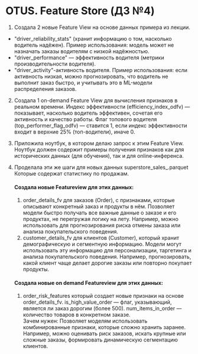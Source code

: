 # OTUS. Feature Store (ДЗ №4)

1) Создала 2 новые Feature View на основе данных примера из лекции. 
- "driver_reliability_stats" (хранит информацию о том, насколько водитель надёжен). Пример использования: модель может не назначать заказы водителям с низкой надёжностью.
- "driver_performance" — эффективность водителя (метрики производительности водителя).
- "driver_activity"-активность водителя. Пример использования: если активность низкая, можно прогнозировать, что водитель не выполнит заказ быстро, и учитывать это в ML-модели распределения заказов.

2) Создала 1 on-demand Feature View для вычисления признаков в реальном времени. 
Индекс эффективности (efficiency_index_odfv) — показывает, насколько водитель эффективен, сочетая его активность и качество работы.
Флаг топового водителя (top_performer_flag_odfv) — ставится 1, если индекс эффективности входит в верхние 25% (топ-водители), иначе 0.

3) Приложила ноутбук, в котором делаю запрос к этим Feature View. Ноутбук должен содержит примеры получения признаков как для исторических данных (для обучения), так и для online-инференса.

4) Проделала эти же шаги для новых данных superstore_sales_.parquet Которые содержат статистику по продажам.
    #### Создала новые Featureview для этих данных:
    1. order_details_fv для заказов (Order), с признаками, которые описывают конкретный заказ и продукты в нём. Позволяет модели быстро получать все важные данные о заказе и его продуктах, не перегружая логику на лету. Например, можно использовать для прогнозирования риска отмены заказа или анализа покупательского поведения.
    2. customer_details_fv для клиентов (Customer), который хранит демографическую и сегментную информацию. Модели могут использовать эту информацию для персонализации, таргетинга и анализа покупательского поведения. Например, прогнозировать, какой клиент чаще делает дорогие заказы или повторно покупает продукты.
    #### Создала новые on demand Featureview для этих данных:
    1. order_risk_features который создает новые признаки на основе order_details_fv.
    is_high_value_order — флаг, указывающий, является ли заказ дорогим (более 500).
    num_items_in_order — количество товаров в конкретном заказе.   
    Зачем нужен: Позволяет моделям использовать комбинированные признаки, которые сложно хранить заранее. Например, можно оценивать риск заказов, искать крупные или сложные заказы, формировать динамическую сегментацию клиентов.